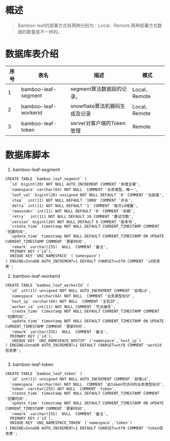 # 概述
> Bamboo-leaf的部署方式有两种分别为：Local、Remote.两种部署方式数据的数量是不一样的。


# 数据库表介绍
| 序号 | 表名                   | 描述                  | 模式           |
|----|----------------------|---------------------|--------------|
| 1  | bamboo-leaf-segment  | segment算法数据段的记录。    | Local、Remote |
| 2  | bamboo-leaf-workerid | snowflake算法机器码生成及记录 | Local、Remote |
| 3  | bamboo-leaf-token    | server对客户端的Token管理  |    Remote     |

# 数据库脚本
1. bamboo-leaf-segment

```
CREATE TABLE `bamboo_leaf_segment` (
  `id` bigint(20) NOT NULL AUTO_INCREMENT COMMENT '自增主键',
  `namespace` varchar(64) NOT NULL  COMMENT '业务类型，唯一',
  `leaf_val` bigint(20) unsigned NOT NULL DEFAULT '0' COMMENT '当前值',
  `step`  int(11) NOT NULL DEFAULT '1000' COMMENT '步长',
  `delta` int(11) NOT NULL DEFAULT '1' COMMENT '每次id增量',
  `remainder` int(11) NOT NULL DEFAULT '0' COMMENT '余数',
  `retry`  int(11) NOT NULL DEFAULT 10 COMMENT '重试次数',
  `version` bigint(20) NOT NULL DEFAULT 0 COMMENT '版本号',
  `create_time` timestamp NOT NULL DEFAULT CURRENT_TIMESTAMP COMMENT '创建时间',
  `update_time` timestamp NOT NULL DEFAULT CURRENT_TIMESTAMP ON UPDATE CURRENT_TIMESTAMP COMMENT '更新时间',
  `remark` varchar(255)  NULL  COMMENT '备注',
  PRIMARY KEY (`id`),
  UNIQUE KEY `UNI_NAMESPACE` (`namespace`)
) ENGINE=InnoDB AUTO_INCREMENT=1 DEFAULT CHARSET=utf8 COMMENT 'id信息表';

```

2. bamboo-leaf-workerid 

```
CREATE TABLE `bamboo_leaf_workerId` (
  `id` int(11) unsigned NOT NULL AUTO_INCREMENT COMMENT '自增id',
  `namespace` varchar(64) NOT NULL  COMMENT '业务类型标识',
  `host_ip` varchar(64) NOT NULL  COMMENT '主机IP',
  `worker_id` int(11) NOT NULL COMMENT '节点编号',
  `create_time` timestamp NOT NULL DEFAULT CURRENT_TIMESTAMP COMMENT '创建时间',
  `update_time` timestamp NOT NULL DEFAULT CURRENT_TIMESTAMP ON UPDATE CURRENT_TIMESTAMP COMMENT '更新时间',
  `remark` varchar(255)  NULL  COMMENT '备注',
  PRIMARY KEY (`id`),
   UNIQUE KEY `UNI_NAMESPACE_HOSTIP` (`namespace`,`host_ip`)
) ENGINE=InnoDB AUTO_INCREMENT=1 DEFAULT CHARSET=utf8 COMMENT 'workId信息表';


```

3. bamboo-leaf-token 


```
CREATE TABLE `bamboo_leaf_token` (
  `id` int(11) unsigned NOT NULL AUTO_INCREMENT COMMENT '自增id',
  `namespace` varchar(64) NOT NULL  COMMENT '此token可访问的业务类型标识',
  `token` varchar(255) NOT NULL  COMMENT 'token',
  `create_time` timestamp NOT NULL DEFAULT CURRENT_TIMESTAMP COMMENT '创建时间',
  `update_time` timestamp NOT NULL DEFAULT CURRENT_TIMESTAMP ON UPDATE CURRENT_TIMESTAMP COMMENT '更新时间',
  `remark` varchar(255)  NULL  COMMENT '备注',
  PRIMARY KEY (`id`),
  UNIQUE KEY `UNI_NAMESPACE_TOKEN` (`namespace`,`token`)
) ENGINE=InnoDB AUTO_INCREMENT=1 DEFAULT CHARSET=utf8 COMMENT 'token信息表';

```

